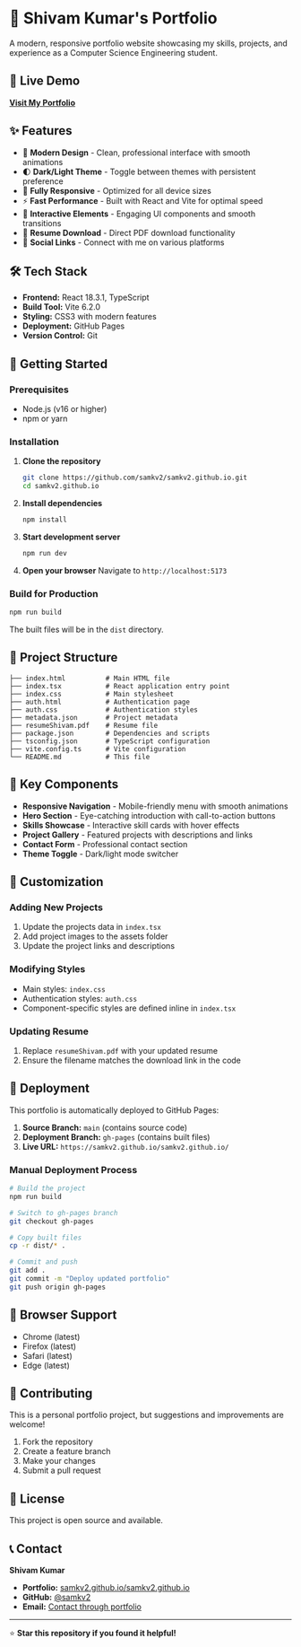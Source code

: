 # 🚀 Shivam Kumar's Portfolio

A modern, responsive portfolio website showcasing my skills, projects, and experience as a Computer Science Engineering student.

## 🌟 Live Demo

**[Visit My Portfolio](https://samkv2.github.io/samkv2.github.io/)**

## ✨ Features

- 🎨 **Modern Design** - Clean, professional interface with smooth animations
- 🌓 **Dark/Light Theme** - Toggle between themes with persistent preference
- 📱 **Fully Responsive** - Optimized for all device sizes
- ⚡ **Fast Performance** - Built with React and Vite for optimal speed
- 🎯 **Interactive Elements** - Engaging UI components and smooth transitions
- 📄 **Resume Download** - Direct PDF download functionality
- 🔗 **Social Links** - Connect with me on various platforms

## 🛠️ Tech Stack

- **Frontend:** React 18.3.1, TypeScript
- **Build Tool:** Vite 6.2.0
- **Styling:** CSS3 with modern features
- **Deployment:** GitHub Pages
- **Version Control:** Git

## 🚀 Getting Started

### Prerequisites

- Node.js (v16 or higher)
- npm or yarn

### Installation

1. **Clone the repository**
   ```bash
   git clone https://github.com/samkv2/samkv2.github.io.git
   cd samkv2.github.io
   ```

2. **Install dependencies**
   ```bash
   npm install
   ```

3. **Start development server**
   ```bash
   npm run dev
   ```

4. **Open your browser**
   Navigate to `http://localhost:5173`

### Build for Production

```bash
npm run build
```

The built files will be in the `dist` directory.

## 📁 Project Structure

```
├── index.html          # Main HTML file
├── index.tsx           # React application entry point
├── index.css           # Main stylesheet
├── auth.html           # Authentication page
├── auth.css            # Authentication styles
├── metadata.json       # Project metadata
├── resumeShivam.pdf    # Resume file
├── package.json        # Dependencies and scripts
├── tsconfig.json       # TypeScript configuration
├── vite.config.ts      # Vite configuration
└── README.md           # This file
```

## 🎨 Key Components

- **Responsive Navigation** - Mobile-friendly menu with smooth animations
- **Hero Section** - Eye-catching introduction with call-to-action buttons
- **Skills Showcase** - Interactive skill cards with hover effects
- **Project Gallery** - Featured projects with descriptions and links
- **Contact Form** - Professional contact section
- **Theme Toggle** - Dark/light mode switcher

## 🔧 Customization

### Adding New Projects

1. Update the projects data in `index.tsx`
2. Add project images to the assets folder
3. Update the project links and descriptions

### Modifying Styles

- Main styles: `index.css`
- Authentication styles: `auth.css`
- Component-specific styles are defined inline in `index.tsx`

### Updating Resume

1. Replace `resumeShivam.pdf` with your updated resume
2. Ensure the filename matches the download link in the code

## 🚀 Deployment

This portfolio is automatically deployed to GitHub Pages:

1. **Source Branch:** `main` (contains source code)
2. **Deployment Branch:** `gh-pages` (contains built files)
3. **Live URL:** `https://samkv2.github.io/samkv2.github.io/`

### Manual Deployment Process

```bash
# Build the project
npm run build

# Switch to gh-pages branch
git checkout gh-pages

# Copy built files
cp -r dist/* .

# Commit and push
git add .
git commit -m "Deploy updated portfolio"
git push origin gh-pages
```

## 📱 Browser Support

- Chrome (latest)
- Firefox (latest)
- Safari (latest)
- Edge (latest)

## 🤝 Contributing

This is a personal portfolio project, but suggestions and improvements are welcome!

1. Fork the repository
2. Create a feature branch
3. Make your changes
4. Submit a pull request

## 📄 License

This project is open source and available.

## 📞 Contact

**Shivam Kumar**
- **Portfolio:** [samkv2.github.io/samkv2.github.io](https://samkv2.github.io/samkv2.github.io/)
- **GitHub:** [@samkv2](https://github.com/samkv2)
- **Email:** [Contact through portfolio](https://samkv2.github.io/samkv2.github.io/)

---

⭐ **Star this repository if you found it helpful!**
